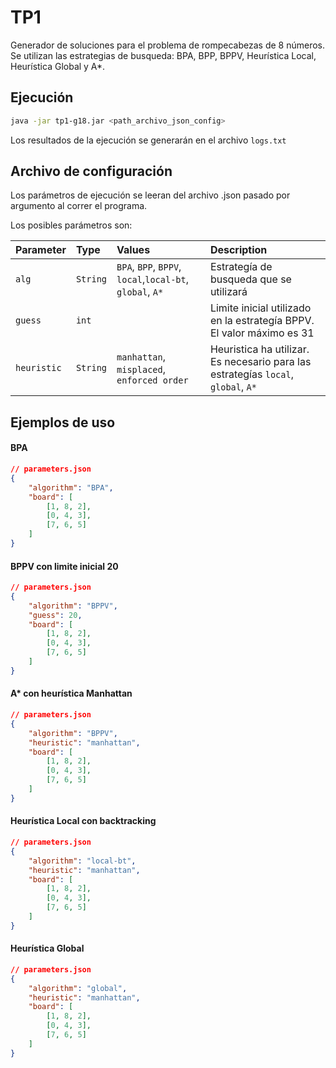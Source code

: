 
# TP1
Generador de soluciones para el problema de rompecabezas de 8 números.
Se utilizan las estrategias de busqueda: BPA, BPP, BPPV, Heurística Local, Heurística Global y A*.

## Ejecución
```bash
java -jar tp1-g18.jar <path_archivo_json_config>
```
Los resultados de la ejecución se generarán en el archivo `logs.txt`

## Archivo de configuración
Los parámetros de ejecución se leeran del archivo .json pasado por argumento al correr el programa.

Los posibles parámetros son:

| Parameter     | Type     | Values                                        | Description                                                                       |
| :-------------| :------- |:----------------------------------------------|:----------------------------------------------------------------------------------|
| `alg`         | `String` | `BPA`, `BPP`, `BPPV`, `local`,`local-bt`, `global`, `A*` | Estrategía de busqueda que se utilizará                                           |
| `guess`       | `int`    |                                               | Limite inicial utilizado en la estrategía BPPV. El valor máximo es 31             |
| `heuristic`   | `String` | `manhattan`, `misplaced`, `enforced order`    | Heuristica ha utilizar. Es necesario para las estrategías `local`, `global`, `A*` |



## Ejemplos de uso

#### BPA
```json
// parameters.json
{
    "algorithm": "BPA",
    "board": [
        [1, 8, 2],
        [0, 4, 3],
        [7, 6, 5]
    ]
}
```

#### BPPV con limite inicial 20
```json
// parameters.json
{
    "algorithm": "BPPV",
    "guess": 20,
    "board": [
        [1, 8, 2],
        [0, 4, 3],
        [7, 6, 5]
    ]
}
```

#### A* con heurística Manhattan
```json
// parameters.json
{
    "algorithm": "BPPV",
    "heuristic": "manhattan",
    "board": [
        [1, 8, 2],
        [0, 4, 3],
        [7, 6, 5]
    ]
}
```

#### Heurística Local con backtracking
```json
// parameters.json
{
    "algorithm": "local-bt",
    "heuristic": "manhattan",
    "board": [
        [1, 8, 2],
        [0, 4, 3],
        [7, 6, 5]
    ]
}
```

#### Heurística Global
```json
// parameters.json
{
    "algorithm": "global",
    "heuristic": "manhattan",
    "board": [
        [1, 8, 2],
        [0, 4, 3],
        [7, 6, 5]
    ]
}
```




